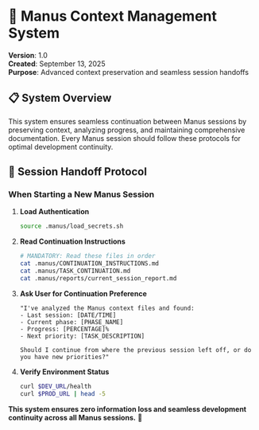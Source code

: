 # 🤖 Manus Context Management System

**Version**: 1.0  
**Created**: September 13, 2025  
**Purpose**: Advanced context preservation and seamless session handoffs  

## 📋 **System Overview**

This system ensures seamless continuation between Manus sessions by preserving context, analyzing progress, and maintaining comprehensive documentation. Every Manus session should follow these protocols for optimal development continuity.

## 🔄 **Session Handoff Protocol**

### **When Starting a New Manus Session**

1. **Load Authentication**
   ```bash
   source .manus/load_secrets.sh
   ```

2. **Read Continuation Instructions**
   ```bash
   # MANDATORY: Read these files in order
   cat .manus/CONTINUATION_INSTRUCTIONS.md
   cat .manus/TASK_CONTINUATION.md
   cat .manus/reports/current_session_report.md
   ```

3. **Ask User for Continuation Preference**
   ```
   "I've analyzed the Manus context files and found:
   - Last session: [DATE/TIME]
   - Current phase: [PHASE_NAME]
   - Progress: [PERCENTAGE]%
   - Next priority: [TASK_DESCRIPTION]
   
   Should I continue from where the previous session left off, or do you have new priorities?"
   ```

4. **Verify Environment Status**
   ```bash
   curl $DEV_URL/health
   curl $PROD_URL | head -5
   ```

**This system ensures zero information loss and seamless development continuity across all Manus sessions.** 🎯
